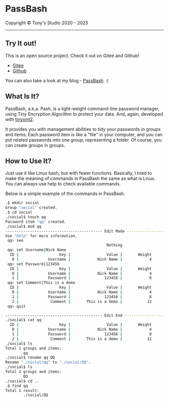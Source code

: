 # PassBash

Copyright © Tony's Studio 2020 - 2023

-----

## Try It out!

This is an open source project. Check it out on Gitee and Github!

- [Gitee](https://gitee.com/tonys-studio/pass-bash)
- [Github](https://github.com/Lord-Turmoil/PassBash)

You can also take a look at my blog - [PassBash](http://www.tonys-studio.top/2023/01/18/PassBash/). :)

## What Is It?

PassBash, a.k.a. Pash, is a light-weight command-line password manager, using Tiny Encryption Algorithm to protect your data. And, again, developed with [tinyxml2](http://leethomason.github.io/tinyxml2/).

It provides you with management abilities to tidy your passwords in groups and items. Each password item is like a "file" in your computer, and you can put related passwords into one group, representing a folder. Of course, you can create groups in groups.

## How to Use It?

Just use it like Linux bash, but with fewer functions. Basically, I tried to make the meaning of commands in PassBash the same as what is Linux. You can always use help to check available commands.

Below is a simple example of the commands in PassBash.

```bash
.$ mkdir social
Group "social" created.
.$ cd social
./social$ touch qq
Password item "qq" created.
./social$ mod qq
------------------------------------------- Edit Mode -------------------------------------------
Use "help" for more information.
 qq> see
                                             Nothing
 qq> set Username|Nick Name
  ID |                  Key |                Value |       Weight
   0 |             Username |            Nick Name |            4
 qq> set Password|123456
  ID |                  Key |                Value |       Weight
   0 |             Username |            Nick Name |            4
   1 |             Password |               123456 |            8
 qq> set Comment|This is a demo
  ID |                  Key |                Value |       Weight
   0 |             Username |            Nick Name |            4
   1 |             Password |               123456 |            8
   2 |              Comment |       This is a demo |           12
 qq> quit

------------------------------------------- Edit End -------------------------------------------
./social$ cat qq
  ID |                  Key |                Value |       Weight
   0 |             Username |            Nick Name |            4
   1 |             Password |               123456 |            8
   2 |              Comment |       This is a demo |           12
./social$ ls
Total 1 groups and items:
        qq
./social$ rename qq QQ
Rename "./social/qq" to "./social/QQ".
./social$ ls
Total 1 groups and items:
        QQ
./social$ cd ..
.$ find qq
Total 1 result:
        ./social/QQ
```

